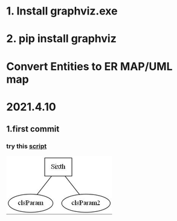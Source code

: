 # 1. Install graphviz.exe

# 2. pip install graphviz

# Convert Entities to ER MAP/UML map

# 2021.4.10

## 1.first commit

### try this [script](../testE2U.py)

![image](../static/drawing.jpg)